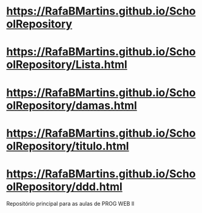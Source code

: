 # https://RafaBMartins.github.io/SchoolRepository
# https://RafaBMartins.github.io/SchoolRepository/Lista.html
# https://RafaBMartins.github.io/SchoolRepository/damas.html
# https://RafaBMartins.github.io/SchoolRepository/titulo.html
# https://RafaBMartins.github.io/SchoolRepository/ddd.html
Repositório principal para as aulas de PROG WEB ll
